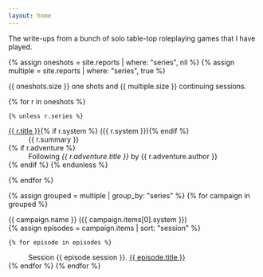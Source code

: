 ```yaml
---
layout: home
---
```


The write-ups from a bunch of solo table-top roleplaying games that I have played.

{% assign oneshots = site.reports | where: "series", nil %}
{% assign multiple = site.reports | where: "series", true %}

{{ oneshots.size }} one shots and {{ multiple.size }} continuing sessions.

<dl>
  {% for r in oneshots %}
  
    {% unless r.series %}
  <dt><a href="{{ r.url | relative_url }}">{{ r.title }}</a>{% if r.system %} ({{ r.system }}){% endif %}</dt>
  <dd>{{ r.summary }}</dd>
      {% if r.adventure %}
  <dd>Following <i>{{ r.adventure.title }}</i> by {{ r.adventure.author }}</dd>
      {% endif %}
    {% endunless %}
    
  {% endfor %}

  {% assign grouped = multiple | group_by: "series" %}
  {% for campaign in grouped %}  

  <dt>{{ campaign.name }} ({{ campaign.items[0].system }})</dt>
    {% assign episodes = campaign.items | sort: "session" %}

    {% for episode in episodes %}
  <dd>Session {{ episode.session }}.
    <a href="{{ episode.url | relative_url }}">{{ episode.title }}</a>
  </dd>
    {% endfor %}
  {% endfor %}
  
</dl>
